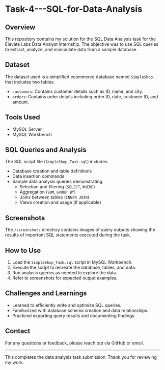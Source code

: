 # Task-4---SQL-for-Data-Analysis

## Overview
This repository contains my solution for the SQL Data Analysis task for the Elevate Labs Data Analyst Internship. The objective was to use SQL queries to extract, analyze, and manipulate data from a sample database.

## Dataset
The dataset used is a simplified ecommerce database named `SimpleShop` that includes two tables:
- `customers`: Contains customer details such as ID, name, and city.
- `orders`: Contains order details including order ID, date, customer ID, and amount.

## Tools Used
- MySQL Server
- MySQL Workbench

## SQL Queries and Analysis
The SQL script file (`SimpleShop_Task.sql`) includes:
- Database creation and table definitions
- Data insertion commands
- Sample data analysis queries demonstrating:
  - Selection and filtering (`SELECT`, `WHERE`)
  - Aggregation (`SUM`, `GROUP BY`)
  - Joins between tables (`INNER JOIN`)
  - Views creation and usage (if applicable)

## Screenshots
The `/screenshots` directory contains images of query outputs showing the results of important SQL statements executed during the task.

## How to Use
1. Load the `SimpleShop_Task.sql` script in MySQL Workbench.
2. Execute the script to recreate the database, tables, and data.
3. Run analysis queries as needed to explore the data.
4. Refer to screenshots for expected output examples.

## Challenges and Learnings
- Learned to efficiently write and optimize SQL queries.
- Familiarized with database schema creation and data relationships.
- Practiced exporting query results and documenting findings.

## Contact
For any questions or feedback, please reach out via GitHub or email.

---

This completes the data analysis task submission. Thank you for reviewing my work.
